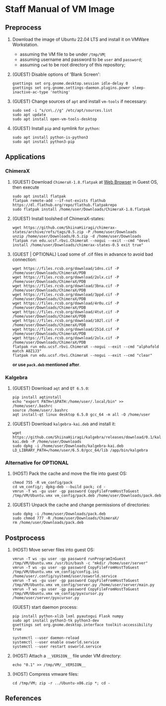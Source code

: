 # Staff Manual of VM Image

## Preprocess

1. Download the image of Ubuntu 22.04 LTS and install it on VMWare Workstation.
    - assuming the VM file to be under `/tmp/VM`;
    - assuming username and password to be `user` and `password`;
    - assuming `cwd` to be root directory of this repository;

2. (GUEST) Disable options of 'Blank Screen':

    ```shell
    gsettings set org.gnome.desktop.session idle-delay 0
    gsettings set org.gnome.settings-daemon.plugins.power sleep-inactive-ac-type 'nothing'
    ```

3. (GUEST) Change sources of `apt` and install `vm-tools` if necessary:

    ```shell
    sudo sed -i "s/cn\.//g" /etc/apt/sources.list
    sudo apt update
    sudo apt install open-vm-tools-desktop
    ```

4. (GUEST) Install `pip` and symlink for `python`:

    ```shell
    sudo apt install python-is-python3
    sudo apt install python3-pip
    ```

## Applications
### ChimeraX

1. (GUEST) Download `ChimeraX-1.8.flatpak` at [Web Browser](https://www.cgl.ucsf.edu/chimerax/cgi-bin/secure/chimerax-get.py?file=1.8%2Fflatpak%2FChimeraX-1.8.flatpak) in Guest OS, then execute

    ```shell
    sudo apt install flatpak
    flatpak remote-add --if-not-exists flathub https://dl.flathub.org/repo/flathub.flatpakrepo
    sudo flatpak install /home/user/Downloads/ChimeraX-1.8.flatpak
    ```

2. (GUEST) Install toolshed of ChimeraX-states:

    ```shell
    wget https://github.com/ShiinaHiiragi/chimerax-states/archive/refs/tags/0.5.zip -P /home/user/Downloads
    unzip /home/user/Downloads/0.5.zip -d /home/user/Downloads
    flatpak run edu.ucsf.rbvi.ChimeraX --nogui --exit --cmd "devel install /home/user/Downloads/chimerax-states-0.5 exit true"
    ```

3. (GUEST | OPTIONAL) Load some of .cif files in advance to avoid bad connection:

    ```shell
    wget https://files.rcsb.org/download/1dns.cif -P /home/user/Downloads/ChimeraX/PDB
    wget https://files.rcsb.org/download/2olx.cif -P /home/user/Downloads/ChimeraX/PDB
    wget https://files.rcsb.org/download/3bna.cif -P /home/user/Downloads/ChimeraX/PDB
    wget https://files.rcsb.org/download/3ppd.cif -P /home/user/Downloads/ChimeraX/PDB
    wget https://files.rcsb.org/download/4r0u.cif -P /home/user/Downloads/ChimeraX/PDB
    wget https://files.rcsb.org/download/4tut.cif -P /home/user/Downloads/ChimeraX/PDB
    wget https://files.rcsb.org/download/102l.cif -P /home/user/Downloads/ChimeraX/PDB
    wget https://files.rcsb.org/download/251d.cif -P /home/user/Downloads/ChimeraX/PDB
    wget https://files.rcsb.org/download/2olx.cif -P /home/user/Downloads/ChimeraX/PDB
    flatpak run edu.ucsf.rbvi.ChimeraX --nogui --exit --cmd "alphafold match A8Z1J3"
    flatpak run edu.ucsf.rbvi.ChimeraX --nogui --exit --cmd "clear"
    ```

    **or use `pack.deb` mentioned after**.

### Kalgebra
1. (GUEST) Download `aqt` and `QT 6.5.0`:

    ```shell
    pip install aqtinstall
    echo "export PATH=\$PATH:/home/user/.local/bin" >> /home/user/.bashrc
    source /home/user/.bashrc
    aqt install-qt linux desktop 6.5.0 gcc_64 -m all -O /home/user
    ```

2. (GUEST) Download `kalgebra-kai.deb` and install it:

    ```shell
    wget https://github.com/ShiinaHiiragi/kalgebra/releases/download/0.1/kalgebra-kai.deb -P /home/user/Downloads
    sudo dpkg -i /home/user/Downloads/kalgebra-kai.deb
    LD_LIBRARY_PATH=/home/user/6.5.0/gcc_64/lib /app/bin/kalgebra
    ```

### Alternative for OPTIONAL
1. (HOST) Pack the cache and move the file into guest OS:

    ```shell
    chmod 755 -R vm_config/pack
    cd vm_config/; dpkg-deb --build pack; cd -
    vmrun -T ws -gu user -gp password CopyFileFromHostToGuest /tmp/VM/Ubuntu.vmx vm_config/pack.deb /home/user/Downloads/pack.deb
    ```

2. (GUEST) Unpack the cache and change permissions of directories:

    ```shell
    sudo dpkg -i /home/user/Downloads/pack.deb
    sudo chmod 777 -R /home/user/Downloads/ChimeraX/
    rm /home/user/Downloads/pack.deb
    ```

## Postprocess
1. (HOST) Move server files into guest OS:

    ```shell
    vmrun -T ws -gu user -gp password runProgramInGuest /tmp/VM/Ubuntu.vmx /usr/bin/bash -c "mkdir /home/user/server"
    vmrun -T ws -gu user -gp password CopyFileFromHostToGuest /tmp/VM/Ubuntu.vmx vm_config/config.ini /home/user/.config/systemd/user/osworld.service
    vmrun -T ws -gu user -gp password CopyFileFromHostToGuest /tmp/VM/Ubuntu.vmx vm_config/server.py /home/user/server/main.py
    vmrun -T ws -gu user -gp password CopyFileFromHostToGuest /tmp/VM/Ubuntu.vmx vm_config/pyxcursor.py /home/user/server/pyxcursor.py
    ```

    (GUEST) start daemon process:

    ```shell
    pip install python-xlib lxml pyautogui Flask numpy
    sudo apt install python3-tk python3-dev
    gsettings set org.gnome.desktop.interface toolkit-accessibility true

    systemctl --user daemon-reload
    systemctl --user enable osworld.service
    systemctl --user restart osworld.service
    ```

2. (HOST) Attach a `__VERSION__` file under VM directory:

    ```shell
    echo "0.1" >> /tmp/VM/__VERSION__
    ```

3. (HOST) Compress vmware files:

    ```shell
    cd /tmp/VM; zip -r ../Ubuntu-x86.zip *; cd -
    ```

## References
